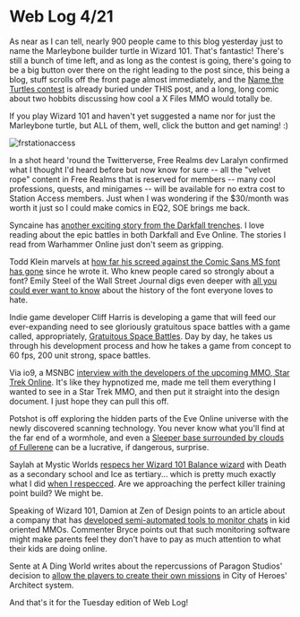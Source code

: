 # Web Log 4/21

As near as I can tell, nearly 900 people came to this blog yesterday just to name the Marleybone builder turtle in Wizard 101. That's fantastic! There's still a bunch of time left, and as long as the contest is going, there's going to be a big button over there on the right leading to the post since, this being a blog, stuff scrolls off the front page almost immediately, and the [Name the Turtles contest](http://westkarana.com/index.php/2009/04/20/wizard-101-name-the-turtles/) is already buried under THIS post, and a long, long comic about two hobbits discussing how cool a X Files MMO would totally be.

If you play Wizard 101 and haven't yet suggested a name nor for just the Marleybone turtle, but ALL of them, well, click the button and get naming! :)

![frstationaccess](http://westkarana.com/wp-content/uploads/2009/04/frstationaccess-480x64.jpg "frstationaccess")

In a shot heard 'round the Twitterverse, Free Realms dev Laralyn confirmed what I thought I'd heard before but now know for sure -- all the "velvet rope" content in Free Realms that is reserved for members -- many cool professions, quests, and minigames -- will be available for no extra cost to Station Access members. Just when I was wondering if the $30/month was worth it just so I could make comics in EQ2, SOE brings me back.

Syncaine has [another exciting story from the Darkfall trenches](http://syncaine.wordpress.com/2009/04/20/darkfall-navy-and-some-organized-failure/). I love reading about the epic battles in both Darkfall and Eve Online. The stories I read from Warhammer Online just don't seem as gripping.

Todd Klein marvels at [how far his screed against the Comic Sans MS font has gone](http://kleinletters.com/Blog/?p=3726) since he wrote it. Who knew people cared so strongly about a font? Emily Steel of the Wall Street Journal digs even deeper with [all you could ever want to know](http://online.wsj.com/article/SB123992364819927171.html#mod) about the history of the font everyone loves to hate.

Indie game developer Cliff Harris is developing a game that will feed our ever-expanding need to see gloriously gratuitous space battles with a game called, appropriately, [Gratuitous Space Battles](http://positech.co.uk/cliffsblog/?p=227). Day by day, he takes us through his development process and how he takes a game from concept to 60 fps, 200 unit strong, space battles.

Via io9, a MSNBC [interview with the developers of the upcoming MMO, Star Trek Online](http://io9.com/5220291/phaser-all-the-new-friends-youll-meet-on-star-treks-mmo). It's like they hypnotized me, made me tell them everything I wanted to see in a Star Trek MMO, and then put it straight into the design document. I just hope they can pull this off.

Potshot is off exploring the hidden parts of the Eve Online universe with the newly discovered scanning technology. You never know what you'll find at the far end of a wormhole, and even a [Sleeper base surrounded by clouds of Fullerene](http://potshot.wordpress.com/2009/04/20/cooking-with-gas/) can be a lucrative, if dangerous, surprise.

Saylah at Mystic Worlds [respecs her Wizard 101 Balance wizard](http://notadiary.typepad.com/mysticworlds/2009/04/wizard101-balance-death-traps-feint-leech-heals-talent-respec-ftw.html) with Death as a secondary school and Ice as tertiary... which is pretty much exactly what I did [when I respecced](http://westkarana.com/index.php/2009/04/15/wizard-101-training-points-easter-wands-rebirth/). Are we approaching the perfect killer training point build? We might be.

Speaking of Wizard 101, Damion at Zen of Design points to an article about a company that has [developed semi-automated tools to monitor chats](http://www.zenofdesign.com/2009/04/20/playground-monitoring-middleware-solutions/) in kid oriented MMOs. Commenter Bryce points out that such monitoring software might make parents feel they don't have to pay as much attention to what their kids are doing online.

Sente at A Ding World writes about the repercussions of Paragon Studios' decision to [allow the players to create their own missions](http://adingworld.wordpress.com/2009/04/20/the-peoples-city-of-heroes/) in City of Heroes' Architect system.

And that's it for the Tuesday edition of Web Log!

